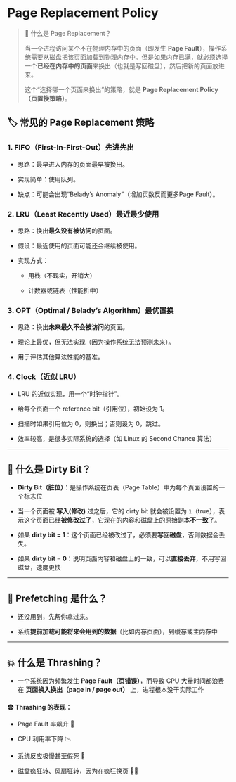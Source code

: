 # Page Replacement Policy

> 🧠 什么是 Page Replacement？
> 
> 当一个进程访问某个不在物理内存中的页面（即发生 **Page Fault**），操作系统需要从磁盘把该页面加载到物理内存中。但是如果内存已满，就必须选择一个**已经在内存中的页面**来换出（也就是写回磁盘），然后把新的页面放进来。
> 
> 这个“选择哪一个页面来换出”的策略，就是 **Page Replacement Policy（页置换策略）**。

## 🏷️ 常见的 Page Replacement 策略

### 1. **FIFO（First-In-First-Out）先进先出**

- 思路：最早进入内存的页面最早被换出。

- 实现简单：使用队列。

- 缺点：可能会出现“Belady’s Anomaly”（增加页数反而更多Page Fault）。

### 2. **LRU（Least Recently Used）最近最少使用**

- 思路：换出**最久没有被访问**的页面。

- 假设：最近使用的页面可能还会继续被使用。

- 实现方式：
  
  - 用栈（不现实，开销大）
  
  - 计数器或链表（性能折中）

### 3. **OPT（Optimal / Belady’s Algorithm）最优置换**

- 思路：换出**未来最久不会被访问**的页面。

- 理论上最优，但无法实现（因为操作系统无法预测未来）。

- 用于评估其他算法性能的基准。

### 4. **Clock（近似 LRU）**

- LRU 的近似实现，用一个“时钟指针”。

- 给每个页面一个 reference bit（引用位），初始设为 1。

- 扫描时如果引用位为 0，则换出；否则设为 0，跳过。

- 效率较高，是很多实际系统的选择（如 Linux 的 Second Chance 算法）

---

## 🧾 什么是 Dirty Bit？

- **Dirty Bit（脏位）**：是操作系统在页表（Page Table）中为每个页面设置的一个标志位

- 当一个页面被 **写入(修改)** 过之后，它的 dirty bit 就会被设置为 `1`（true），表示这个页面已经**被修改过了**，它现在的内容和磁盘上的原始副本**不一致**了。

- 如果 **dirty bit = 1**：这个页面已经被改过了，必须要**写回磁盘**，否则数据会丢失。

- 如果 **dirty bit = 0**：说明页面内容和磁盘上的一致，可以**直接丢弃**，不用写回磁盘，速度更快

---

## 🧠 Prefetching 是什么？

- 还没用到，先帮你拿过来。

- 系统**提前加载可能将来会用到的数据**（比如内存页面），到缓存或主内存中

---

## 💥 什么是 Thrashing？

- 一个系统因为频繁发生 **Page Fault（页错误）**，而导致 CPU 大量时间都浪费在 **页面换入换出（page in / page out）** 上，进程根本没干实际工作

#### 😨 Thrashing 的表现：

- Page Fault 率飙升 🚨

- CPU 利用率下降 📉

- 系统反应极慢甚至假死 🧊 

- 磁盘疯狂转、风扇狂转，因为在疯狂换页 💽💨

